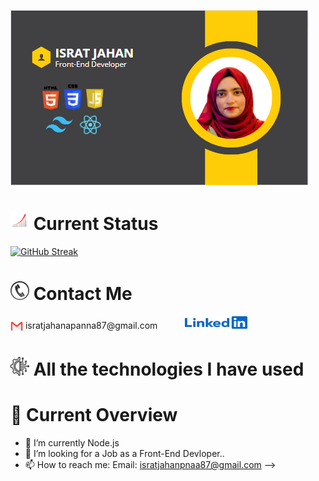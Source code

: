 ![An old rock in the desert](https://raw.githubusercontent.com/Israt-Jahan-panna/Israt-Jahan-panna/main/Image/banner/Banner.png)


<h1><img src="https://raw.githubusercontent.com/Israt-Jahan-panna/Israt-Jahan-panna/main/Image/Icons/Status.webp " width="30" height="30"> Current Status</h1>

[![GitHub Streak](https://github-readme-streak-stats.herokuapp.com?user=Israt-Jahan-panna&theme=gruvbox-duo&hide_border=true&border_radius=3.9&date_format=M%20j%5B%2C%20Y%5D&mode=weekly&card_width=522&background=46%2C231D35%2CEB5454&border=1C0A0A)](https://git.io/streak-stats)

<h1><img src="https://raw.githubusercontent.com/Israt-Jahan-panna/Israt-Jahan-panna/main/Image/Icons/contact-phone-icon-4.png" width="30" height="30"> Contact Me  </h1>
<a href="mailto:isratjahanpanna87@gmail.com" style="text-decoration: none;">
  <img src="https://raw.githubusercontent.com/Israt-Jahan-panna/Israt-Jahan-panna/main/Image/Icons/Email.png" alt="Email" style="width: 20px; height: 20px; vertical-align: middle;">
  isratjahanapanna87@gmail.com
</a>  
<span style="margin-left:40px; "></span>
<a href="https://www.linkedin.com/in/israt-jahan-panna/">
  <img src="https://raw.githubusercontent.com/Israt-Jahan-panna/Israt-Jahan-panna/main/Image/Icons/1656958733linkedin-logo-png.webp" width="100" height="20" alt="LinkedIn Profile">
</a>





<h1><img src="https://raw.githubusercontent.com/Israt-Jahan-panna/Israt-Jahan-panna/main/Image/Icons/4257483.png" width="30" height="30"> All the technologies I have used</h1>

<h1>🔗 Current Overview </h1>

- 🌱 I’m currently Node.js
- 👯 I’m looking for a Job as a Front-End Devloper.. 
- 📫 How to reach me: Email: isratjahanpnaa87@gmail.com
-->
